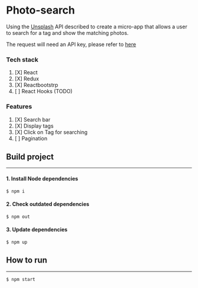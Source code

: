 # Photo-search

Using the [Unsplash](https://unsplash.com/documentation#search-photos) API described to create a micro-app that allows a user to search for a tag and show the matching photos.

The request will need an API key, please refer to [here](https://unsplash.com/documentation#public-actions)

### Tech stack
1. [X] React
2. [X] Redux
3. [X] Reactbootstrp
4. [ ] React Hooks (TODO)

### Features
1. [X] Search bar
2. [X] Display tags
3. [X] Click on Tag for searching
4. [ ] Pagination

## Build project
***
#### 1. Install Node dependencies
```
$ npm i
```
#### 2. Check outdated dependencies
```
$ npm out
```
#### 3. Update dependencies
```
$ npm up
```
## How to run
***
```
$ npm start
```